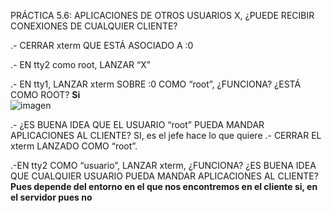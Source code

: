 PRÁCTICA 5.6: APLICACIONES DE OTROS USUARIOS X, 
¿PUEDE RECIBIR CONEXIONES DE CUALQUIER CLIENTE?

.- CERRAR xterm QUE ESTÁ ASOCIADO A  :0

.- EN tty2 como root, LANZAR “X” 


.- EN tty1, LANZAR xterm  SOBRE :0 COMO “root”, ¿FUNCIONA?
  ¿ESTÁ COMO ROOT? **Si**  
![imagen](https://github.com/user-attachments/assets/0216be81-e277-42ad-a149-31e18fba5b0e)

.- ¿ES BUENA IDEA QUE EL USUARIO “root” PUEDA MANDAR  APLICACIONES AL CLIENTE?
    SI, es el jefe hace lo que quiere
.- CERRAR EL xterm LANZADO COMO “root”.

.-EN tty2 COMO “usuario”, LANZAR xterm, ¿FUNCIONA? ¿ES BUENA IDEA QUE CUALQUIER USUARIO PUEDA MANDAR  APLICACIONES AL CLIENTE?  
 **Pues depende del entorno en el que nos encontremos en el cliente si, en el servidor pues no**
